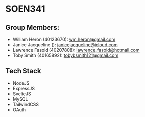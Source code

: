 # SOEN341
## Group Members:
- William Heron (40123670): wm.heron@gmail.com
- Janice Jacqueline (): janicejacqueline@icloud.com
- Lawrence Fasold (40207808): lawrence_fasold@hotmail.com
- Toby Smith (40165892): tobybsmith121@gmail.com

## Tech Stack
- NodeJS
- ExpressJS
- SvelteJS
- MySQL
- TailwindCSS
- OAuth

